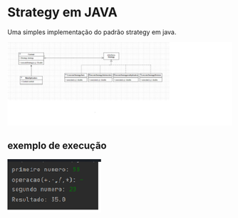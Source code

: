 # Strategy em JAVA

Uma simples implementação do padrão strategy em java.

![alt text](https://github.com/LeonardoSilva-code/Strategy/blob/main/uml.png?raw=true)


## exemplo de execução
![alt text](https://github.com/LeonardoSilva-code/Strategy/blob/main/example.png?raw=true)